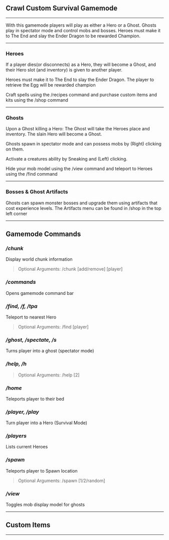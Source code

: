 ## Crawl Custom Survival Gamemode
***
With this gamemode players will play as either a Hero or a Ghost. Ghosts play in spectator mode and control mobs and bosses. Heroes must make it to The End and slay the Ender Dragon to be rewarded Champion.

***
### Heroes

If a player dies(or disconnects) as a Hero, they will become a Ghost, and their Hero slot (and inventory) is given to another player.

Heroes must make it to The End to slay the Ender Dragon. The player to retrieve the Egg will be rewarded champion

Craft spells using the /recipes command and purchase custom items and kits using the /shop command

***
### Ghosts
Upon a Ghost killing a Hero: The Ghost will take the Heroes place and inventory. The slain Hero will become a Ghost.

Ghosts spawn in spectator mode and can possess mobs by (Right) clicking on them.

Activate a creatures ability by Sneaking and (Left) clicking.

Hide your mob model using the /view command and teleport to Heroes using the /find command

***
### Bosses & Ghost Artifacts
Ghosts can spawn monster bosses and upgrade them using artifacts that cost experience levels.
The Artifacts menu can be found in /shop in the top left corner

***
## Gamemode Commands

### _/chunk_
Display world chunk information
> Optional Arguments: /chunk [add/remove] [player]

### _/commands_
Opens gamemode command bar

### _/find, /f, /tpa_
Teleport to nearest Hero
> Optional Arguments: /find [player]

### _/ghost, /spectate, /s_
Turns player into a ghost (spectator mode)

### _/help, /h_
> Optional Arguments: /help [2]

### _/home_
Teleports player to their bed

### _/player, /play_
Turn player into a Hero (Survival Mode)

### _/players_
Lists current Heroes

### _/spawn_
Teleports player to Spawn location
> Optional Arguments: /spawn [1/2/random]

### _/view_
Toggles mob display model for ghosts

***
## Custom Items

***
